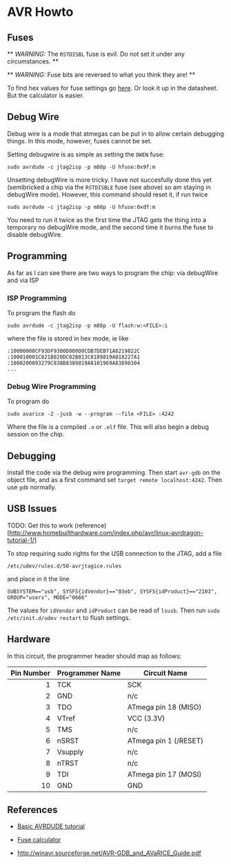 AVR Howto
=========

Fuses
-----

** _WARNING:_ The `RSTDISBL` fuse is evil.  Do not set it under any circumstances. **

** _WARNING:_ Fuse bits are reversed to what you think they are! **

To find hex values for fuse settings go [here](http://www.engbedded.com/fusecalc/).  Or look it up in the datasheet.  But the calculator is easier.

Debug Wire
----------

Debug wire is a mode that atmegas can be put in to allow certain debugging things.  In this mode, however, fuses cannot be set.

Setting debugwire is as simple as setting the `DWEN` fuse:

    sudo avrdude -c jtag2isp -p m88p -U hfuse:0x9f:m

Unsetting debugWire is more tricky.  I have not succesfully done this yet (semibricked a chip via the `RSTDISBLE` fuse (see above) so am staying in debugWire mode).  However, this command should reset it, if run twice

    sudo avrdude -c jtag2isp -p m88p -U hfuse:0xdf:m

You need to run it twice as the first time the JTAG gets the thing into a temporary no debugWire mode, and the second time it burns the fuse to disable debugWire.

Programming
-----------

As far as I can see there are two ways to program the chip: via debugWire and via ISP

### ISP Programming

To program the flash do

    sudo avrdude -c jtag2isp -p m88p -U flash:w:<FILE>:i

where the file is stored in hex mode, ie like

    :10000000CF93DF9300D000D0CDB7DEB71A8219822C
    :100010001C821B820DC02B813C8189819A818227A1
    :1000200093279C838B8389819A8101969A83898304
    ...

### Debug Wire Programming

To program do

    sudo avarice -2 -jusb -w --program --file <FILE> :4242

Where the file is a compiled `.o` or `.elf` file. This will also begin a debug session on the chip.

Debugging
---------

Install the code via the debug wire programming.  Then start `avr-gdb` on the object file, and as a first command set `target remote localhost:4242`.  Then use `gdb` normally.

USB Issues
----------

TODO: Get this to work (reference)[http://www.homebuilthardware.com/index.php/avr/linux-avrdragon-tutorial-1/]

To stop requiring sudo rights for the USB connection to the JTAG, add a file

    /etc/udev/rules.d/50-avrjtagice.rules

and place in it the line

    SUBSYSTEM=="usb", SYSFS{idVendor}=="03eb", SYSFS{idProduct}=="2103", GROUP="users", MODE="0666"

The values for `idVendor` and `idProduct` can be read of `lsusb`.  Then run `sudo /etc/init.d/udev restart` to flush settings.

Hardware
--------

In this circuit, the programmer header should map as follows:

|Pin Number | Programmer Name | Circuit Name          |
|----------:|-----------------|-----------------------|
|1          | TCK             | SCK                   |
|2          | GND             | n/c                   |
|3          | TDO             | ATmega pin 18 (MISO)  |
|4          | VTref           | VCC (3.3V)            |
|5          | TMS             | n/c                   |
|6          | nSRST           | ATmega pin 1 (/RESET) |
|7          | Vsupply         | n/c                   |
|8          | nTRST           | n/c                   |
|9          | TDI             | ATmega pin 17 (MOSI)  |
|10         | GND             | GND                   |



References
----------
 * [Basic AVRDUDE tutorial](http://www.ladyada.net/learn/avr/avrdude.html)
 * [Fuse calculator](http://www.engbedded.com/fusecalc/)

 * http://winavr.sourceforge.net/AVR-GDB_and_AVaRICE_Guide.pdf
